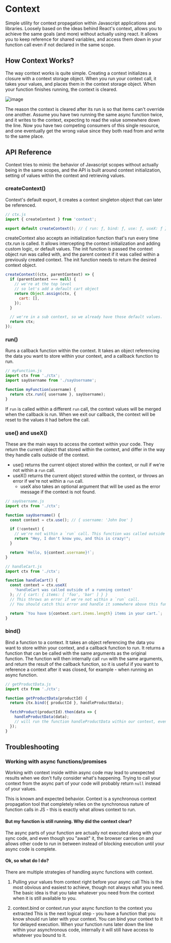# Context

Simple utility for context propagation within Javascript applications and libraries. Loosely based on the ideas behind React's context, allows you to achieve the same goals (and more) without actually using react.
It allows you to keep reference for shared variables, and access them down in your function call even if not declared in the same scope.

## How Context Works?
The way context works is quite simple. Creating a context initializes a closure with a context storage object. When you run your context call, it takes your values, and places them in the context storage object. When your function finishes running, the context is cleared.

![image](https://user-images.githubusercontent.com/11255103/137119151-6912d3f1-ab48-4c91-a426-76af8abc8c55.png)

The reason the context is cleared after its run is so that items can't override one another. Assume you have two running the same async function twice, and it writes to the context, expecting to read the value somewhere down the line. Now you have two competing consumers of this single resource, and one eventually get the wrong value since they both read from and write to the same place.

## API Reference

Context tries to mimic the behavior of Javascript scopes without actually being in the same scopes, and the API is built around context initialization, setting of values within the context and retrieving values.

### createContext()

Context's default export, it creates a context singleton object that can later be referenced.

```js
// ctx.js
import { createContext } from 'context';

export default createContext(); // { run: ƒ, bind: ƒ, use: ƒ, useX: ƒ }
```

createContext also accepts an initialization function that's run every time ctx.run is called. It allows intercepting the context initialization and adding custom logic, or default values.
The init function is passed the context object run was called with, and the parent context if it was called within a previously created context. The init function needs to return the desired context object.

```js
createContext((ctx, parentContext) => {
  if (parentContext === null) {
    // we're at the top level
    // so let's add a default cart object
    return Object.assign(ctx, {
      cart: [],
    });
  }

  // we're in a sub context, so we already have those default values.
  return ctx;
});
```

### run()

Runs a callback function within the context. It takes an object referencing the data you want to store within your context, and a callback function to run.

```js
// myFunction.js
import ctx from './ctx';
import sayUsername from './sayUsername';

function myFunction(username) {
  return ctx.run({ username }, sayUsername);
}
```

If `run` is called within a different `run` call, the context values will be merged when the callback is run. When we exit our callback, the context will be reset to the values it had before the call.

### use() and useX()

These are the main ways to access the context within your code. They return the current object that stored within the context, and differ in the way they handle calls outside of the context.

- use() returns the current object stored within the context, or null if we're not within a `run` call.
- useX() returns the current object stored within the context, or throws an error if we're not within a `run` call.
  - useX also takes an optional argument that will be used as the error message if the context is not found.

```js
// sayUsername.js
import ctx from './ctx';

function sayUsername() {
  const context = ctx.use(); // { username: 'John Doe' }

  if (!context) {
    // we're not within a `run` call. This function was called outside of a running context.
    return "Hey, I don't know you, and this is crazy!";
  }

  return `Hello, ${context.username}!`;
}
```

```js
// handleCart.js
import ctx from './ctx';

function handleCart() {
  const context = ctx.useX(
    'handleCart was called outside of a running context'
  ); // { cart: { items: [ 'foo', 'bar' ] } }
  // This throws an error if we're not within a `run` call.
  // You should catch this error and handle it somewhere above this function.

  return `You have ${context.cart.items.length} items in your cart.`;
}
```

### bind()

Bind a function to a context. It takes an object referencing the data you want to store within your context, and a callback function to run. It returns a function that can be called with the same arguments as the original function. The function will then internally call `run` with the same arguments, and return the result of the callback function, so it is useful if you want to reference a context after it was closed, for example - when running an async function.

```js
// getProductData.js
import ctx from './ctx';

function getProductData(productId) {
  return ctx.bind({ productId }, handleProductData);

  fetchProduct(productId).then(data => {
    handleProductData(data);
    // will run the function handleProductData within our context, even though there is no context running at the moment.
  });
}
```

## Troubleshooting

### Working with async functions/promises

Working with context inside within async code may lead to unexpected results when we don't fully consider what's happening. Trying to call your context from the async part of your code will probably return `null` instead of your values.

This is known and expected behavior. Context is a synchronous context propagation tool that completely relies on the synchronous nature of function calls in JS - this is exactly what allows context to run.

#### But my function is still running. Why did the context clear?
The async parts of your function are actually not executed along with your sync code, and even though you "await" it, the browser carries on and allows other code to run in between instead of blocking execution until your async code is complete.

#### Ok, so what do I do?
There are multiple strategies of handling async functions with context.

1. Pulling your values from context right before your async call
This is the most obvious and easiest to achieve, though not always what you need. The basic idea is that you take whatever you need from the context when it is still available to you.

2. context.bind or context.run your async function to the context you extracted
This is the next logical step - you have a function that you know should run later with your context. You can bind your context to it for delayed execution. When your function runs later down the line within your asynchronous code, internally it will still have access to whatever you bound to it.

